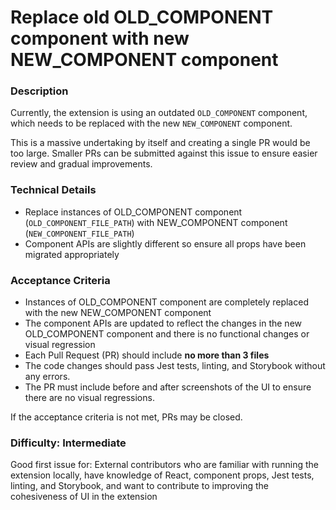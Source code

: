 <!--
Select all instances and replace the following with ticket details
- OLD_COMPONENT
- OLD_COMPONENT_FILE_PATH
- NEW_COMPONENT
- NEW_COMPONENT_FILE_PATH
-->

# Replace old OLD_COMPONENT component with new NEW_COMPONENT component

### Description

Currently, the extension is using an outdated `OLD_COMPONENT` component, which needs to be replaced with the new `NEW_COMPONENT` component.

This is a massive undertaking by itself and creating a single PR would be too large. Smaller PRs can be submitted against this issue to ensure easier review and gradual improvements.

### Technical Details

- Replace instances of OLD_COMPONENT component (`OLD_COMPONENT_FILE_PATH`) with NEW_COMPONENT component (`NEW_COMPONENT_FILE_PATH`)
- Component APIs are slightly different so ensure all props have been migrated appropriately

### Acceptance Criteria

- Instances of OLD_COMPONENT component are completely replaced with the new NEW_COMPONENT component
- The component APIs are updated to reflect the changes in the new OLD_COMPONENT component and there is no functional changes or visual regression
- Each Pull Request (PR) should include **no more than 3 files**
- The code changes should pass Jest tests, linting, and Storybook without any errors.
- The PR must include before and after screenshots of the UI to ensure there are no visual regressions.

If the acceptance criteria is not met, PRs may be closed.

### Difficulty: Intermediate

Good first issue for: External contributors who are familiar with running the extension locally, have knowledge of React, component props, Jest tests, linting, and Storybook, and want to contribute to improving the cohesiveness of UI in the extension
